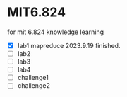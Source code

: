 # MIT6.824

for mit 6.824 knowledge learning

- [x] lab1 mapreduce 2023.9.19 finished.
- [ ] lab2 
- [ ] lab3 
- [ ] lab4 
- [ ] challenge1 
- [ ] challenge2 
